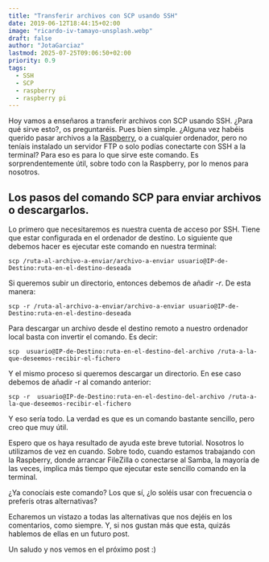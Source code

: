 ```yaml
---
title: "Transferir archivos con SCP usando SSH"
date: 2019-06-12T18:44:15+02:00
image: "ricardo-iv-tamayo-unsplash.webp"
draft: false
author: "JotaGarciaz"
lastmod: 2025-07-25T09:06:50+02:00
priority: 0.9
tags:
  - SSH
  - SCP
  - raspberry
  - raspberry pi
---
```


Hoy vamos a enseñaros a transferir archivos con SCP usando SSH. ¿Para qué sirve esto?, os preguntaréis. Pues bien simple. ¿Alguna vez habéis querido pasar archivos a la [Raspberry](../raspberry-pi-primeros-pasos/), o a cualquier ordenador, pero no teníais instalado un servidor FTP o solo podías conectarte con SSH a la terminal? Para eso es para lo que sirve este comando. Es sorprendentemente útil, sobre todo con la Raspberry, por lo menos para nosotros.

## Los pasos del comando SCP para enviar archivos o descargarlos.

Lo primero que necesitaremos es nuestra cuenta de acceso por SSH. Tiene que estar configurada en el ordenador de destino. Lo siguiente que debemos hacer es ejecutar este comando en nuestra terminal:

```
scp /ruta-al-archivo-a-enviar/archivo-a-enviar usuario@IP-de-Destino:ruta-en-el-destino-deseada
```

Si queremos subir un directorio, entonces debemos de añadir _-r_. De esta manera:

```
scp -r /ruta-al-archivo-a-enviar/archivo-a-enviar usuario@IP-de-Destino:ruta-en-el-destino-deseada
```

Para descargar un archivo desde el destino remoto a nuestro ordenador local basta con invertir el comando. Es decir:

```
scp  usuario@IP-de-Destino:ruta-en-el-destino-del-archivo /ruta-a-la-que-deseemos-recibir-el-fichero
```

Y el mismo proceso si queremos descargar un directorio. En ese caso debemos de añadir -r al comando anterior:

```
scp -r  usuario@IP-de-Destino:ruta-en-el-destino-del-archivo /ruta-a-la-que-deseemos-recibir-el-fichero
```

Y eso sería todo. La verdad es que es un comando bastante sencillo, pero creo que muy útil.

Espero que os haya resultado de ayuda este breve tutorial. Nosotros lo utilizamos de vez en cuando. Sobre todo, cuando estamos trabajando con la Raspberry, donde arrancar FileZilla o conectarse al Samba, la mayoría de las veces, implica más tiempo que ejecutar este sencillo comando en la terminal.

¿Ya conocíais este comando? Los que sí, ¿lo soléis usar con frecuencia o preferís otras alternativas?

Echaremos un vistazo a todas las alternativas que nos dejéis en los comentarios, como siempre. Y, si nos gustan más que esta, quizás hablemos de ellas en un futuro post.

Un saludo y nos vemos en el próximo post :)
